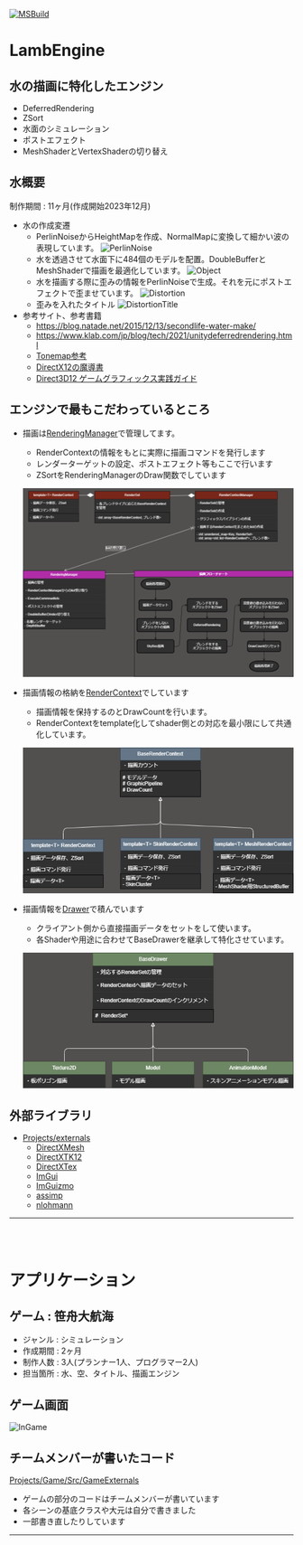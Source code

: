 [![MSBuild](https://github.com/KikutaniTakuma/LambEngine/actions/workflows/c-cpp.yml/badge.svg)](https://github.com/KikutaniTakuma/LambEngine/actions/workflows/c-cpp.yml)

# LambEngine
## 水の描画に特化したエンジン
* DeferredRendering
* ZSort
* 水面のシミュレーション
* ポストエフェクト
* MeshShaderとVertexShaderの切り替え

## 水概要
制作期間 : 11ヶ月(作成開始2023年12月)
* 水の作成変遷
  * PerlinNoiseからHeightMapを作成、NormalMapに変換して細かい波の表現しています。
  ![PerlinNoise](Demo/Water_Surface_Complete.gif)
  * 水を透過させて水面下に484個のモデルを配置。DoubleBufferとMeshShaderで描画を最適化しています。
  ![Object](Demo/Water-NoDistortionDemo.gif)
  * 水を描画する際に歪みの情報をPerlinNoiseで生成。それを元にポストエフェクトで歪ませています。
  ![Distortion](Demo/Water-Distortion.gif)
  * 歪みを入れたタイトル
  ![DistortionTitle](Demo/Water-DistortionDemo.gif)
* 参考サイト、参考書籍
  * https://blog.natade.net/2015/12/13/secondlife-water-make/
  * https://www.klab.com/jp/blog/tech/2021/unitydeferredrendering.html
  * [Tonemap参考](https://technorgb.blogspot.com/2018/02/hyperbola-tone-mapping.html)
  * [DirectX12の魔導書](https://www.amazon.co.jp/DirectX-12%E3%81%AE%E9%AD%94%E5%B0%8E%E6%9B%B8-3D%E3%83%AC%E3%83%B3%E3%83%80%E3%83%AA%E3%83%B3%E3%82%B0%E3%81%AE%E5%9F%BA%E7%A4%8E%E3%81%8B%E3%82%89MMD%E3%83%A2%E3%83%87%E3%83%AB%E3%82%92%E8%B8%8A%E3%82%89%E3%81%9B%E3%82%8B%E3%81%BE%E3%81%A7-%E5%B7%9D%E9%87%8E-%E7%AB%9C%E4%B8%80/dp/4798161934)
  * [Direct3D12 ゲームグラフィックス実践ガイド](https://www.amazon.co.jp/Direct3D12-%E3%82%B2%E3%83%BC%E3%83%A0%E3%82%B0%E3%83%A9%E3%83%95%E3%82%A3%E3%83%83%E3%82%AF%E3%82%B9%E5%AE%9F%E8%B7%B5%E3%82%AC%E3%82%A4%E3%83%89-Pocol/dp/4297123657/ref=pd_vtp_d_sccl_2_3/356-7695606-0800967?pd_rd_w=Gc5BF&content-id=amzn1.sym.7f9fddb9-42c4-4d60-8284-9aaab79d2e8c&pf_rd_p=7f9fddb9-42c4-4d60-8284-9aaab79d2e8c&pf_rd_r=7HCH7001J68JEWWG5MKP&pd_rd_wg=l4HfR&pd_rd_r=daaa72c7-cdd2-4bf4-9609-732e706e24a0&pd_rd_i=4297123657&psc=1)

## エンジンで最もこだわっているところ
* 描画は[RenderingManager](https://github.com/KikutaniTakuma/LambEngine/tree/master/Projects/LambEngine/Engine/Graphics/RenderingManager)で管理してます。
  * RenderContextの情報をもとに実際に描画コマンドを発行します
  * レンダーターゲットの設定、ポストエフェクト等もここで行います
  * ZSortをRenderingManagerのDraw関数でしています

  ![RenderingManager](Demo/RenderingManager.png)

* 描画情報の格納を[RenderContext](https://github.com/KikutaniTakuma/LambEngine/tree/master/Projects/LambEngine/Engine/Graphics/RenderContextManager/RenderContext)でしています
  * 描画情報を保持するのとDrawCountを行います。
  * RenderContextをtemplate化してshader側との対応を最小限にして共通化しています。

  ![RenderContext](Demo/RenderContext.png)

* 描画情報を[Drawer](https://github.com/KikutaniTakuma/LambEngine/tree/master/Projects/LambEngine/Drawer)で積んでいます
  * クライアント側から直接描画データをセットをして使います。
  * 各Shaderや用途に合わせてBaseDrawerを継承して特化させています。

  ![Drawer](Demo/Drawer.png)

## 外部ライブラリ
- [Projects/externals](https://github.com/KikutaniTakuma/LambEngine/tree/master/Projects/externals)
  - [DirectXMesh](https://github.com/microsoft/DirectXMesh)
  - [DirectXTK12](https://github.com/microsoft/DirectXTK12)
  - [DirectXTex](https://github.com/microsoft/DirectXTex)
  - [ImGui](https://github.com/ocornut/imgui/tree/docking)
  - [ImGuizmo](https://github.com/CedricGuillemet/ImGuizmo)
  - [assimp](https://github.com/assimp/assimp)
  - [nlohmann](https://github.com/nlohmann/json)
---

<br>
<br> 

# アプリケーション
## ゲーム : 笹舟大航海
* ジャンル : シミュレーション
* 作成期間 : 2ヶ月
* 制作人数 : 3人(プランナー1人、プログラマー2人)
* 担当箇所 : 水、空、タイトル、描画エンジン
## ゲーム画面
![InGame](Demo/Game-Demo.gif)
## チームメンバーが書いたコード
[Projects/Game/Src/GameExternals](https://github.com/KikutaniTakuma/LambEngine/tree/master/Projects/Game/Src/GameExternals)
* ゲームの部分のコードはチームメンバーが書いています
* 各シーンの基底クラスや大元は自分で書きました
* 一部書き直したりしています
---
